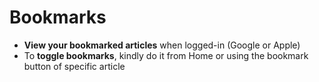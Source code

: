 # **Bookmarks**

- **View your bookmarked articles** when logged-in (Google or Apple)
- To **toggle bookmarks**, kindly do it from Home or using the bookmark button of specific article